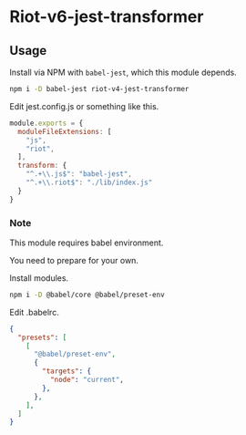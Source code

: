 # Riot-v6-jest-transformer

## Usage

Install via NPM with `babel-jest`, which this module depends.

```sh
npm i -D babel-jest riot-v4-jest-transformer
```

Edit jest.config.js or something like this.

```javascript
module.exports = {
  moduleFileExtensions: [
    "js",
    "riot",
  ],
  transform: {
    "^.+\\.js$": "babel-jest",
    "^.+\\.riot$": "./lib/index.js"
  }
}
```

### Note

This module requires babel environment.

You need to prepare for your own.

Install modules.

```sh
npm i -D @babel/core @babel/preset-env
```

Edit .babelrc.

```json
{
  "presets": [
    [
      "@babel/preset-env",
      {
        "targets": {
          "node": "current",
        },
      },
    ],
  ]
}
```
